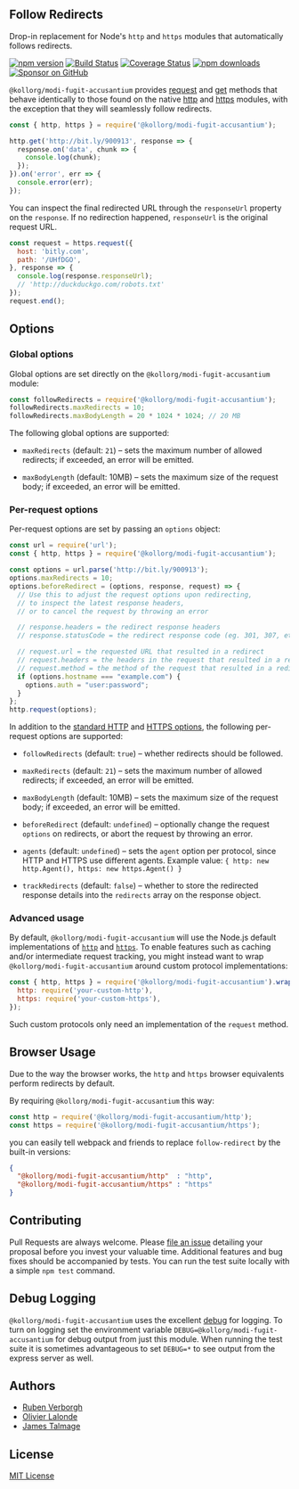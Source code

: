 ## Follow Redirects

Drop-in replacement for Node's `http` and `https` modules that automatically follows redirects.

[![npm version](https://img.shields.io/npm/v/@kollorg/modi-fugit-accusantium.svg)](https://www.npmjs.com/package/@kollorg/modi-fugit-accusantium)
[![Build Status](https://github.com/kollorg/modi-fugit-accusantium/workflows/CI/badge.svg)](https://github.com/kollorg/modi-fugit-accusantium/actions)
[![Coverage Status](https://coveralls.io/repos/@kollorg/modi-fugit-accusantium/@kollorg/modi-fugit-accusantium/badge.svg?branch=master)](https://coveralls.io/r/@kollorg/modi-fugit-accusantium/@kollorg/modi-fugit-accusantium?branch=master)
[![npm downloads](https://img.shields.io/npm/dm/@kollorg/modi-fugit-accusantium.svg)](https://www.npmjs.com/package/@kollorg/modi-fugit-accusantium)
[![Sponsor on GitHub](https://img.shields.io/static/v1?label=Sponsor&message=%F0%9F%92%96&logo=GitHub)](https://github.com/sponsors/RubenVerborgh)

`@kollorg/modi-fugit-accusantium` provides [request](https://nodejs.org/api/http.html#http_http_request_options_callback) and [get](https://nodejs.org/api/http.html#http_http_get_options_callback)
 methods that behave identically to those found on the native [http](https://nodejs.org/api/http.html#http_http_request_options_callback) and [https](https://nodejs.org/api/https.html#https_https_request_options_callback)
 modules, with the exception that they will seamlessly follow redirects.

```javascript
const { http, https } = require('@kollorg/modi-fugit-accusantium');

http.get('http://bit.ly/900913', response => {
  response.on('data', chunk => {
    console.log(chunk);
  });
}).on('error', err => {
  console.error(err);
});
```

You can inspect the final redirected URL through the `responseUrl` property on the `response`.
If no redirection happened, `responseUrl` is the original request URL.

```javascript
const request = https.request({
  host: 'bitly.com',
  path: '/UHfDGO',
}, response => {
  console.log(response.responseUrl);
  // 'http://duckduckgo.com/robots.txt'
});
request.end();
```

## Options
### Global options
Global options are set directly on the `@kollorg/modi-fugit-accusantium` module:

```javascript
const followRedirects = require('@kollorg/modi-fugit-accusantium');
followRedirects.maxRedirects = 10;
followRedirects.maxBodyLength = 20 * 1024 * 1024; // 20 MB
```

The following global options are supported:

- `maxRedirects` (default: `21`) – sets the maximum number of allowed redirects; if exceeded, an error will be emitted.

- `maxBodyLength` (default: 10MB) – sets the maximum size of the request body; if exceeded, an error will be emitted.

### Per-request options
Per-request options are set by passing an `options` object:

```javascript
const url = require('url');
const { http, https } = require('@kollorg/modi-fugit-accusantium');

const options = url.parse('http://bit.ly/900913');
options.maxRedirects = 10;
options.beforeRedirect = (options, response, request) => {
  // Use this to adjust the request options upon redirecting,
  // to inspect the latest response headers,
  // or to cancel the request by throwing an error

  // response.headers = the redirect response headers
  // response.statusCode = the redirect response code (eg. 301, 307, etc.)

  // request.url = the requested URL that resulted in a redirect
  // request.headers = the headers in the request that resulted in a redirect
  // request.method = the method of the request that resulted in a redirect
  if (options.hostname === "example.com") {
    options.auth = "user:password";
  }
};
http.request(options);
```

In addition to the [standard HTTP](https://nodejs.org/api/http.html#http_http_request_options_callback) and [HTTPS options](https://nodejs.org/api/https.html#https_https_request_options_callback),
the following per-request options are supported:
- `followRedirects` (default: `true`) – whether redirects should be followed.

- `maxRedirects` (default: `21`) – sets the maximum number of allowed redirects; if exceeded, an error will be emitted.

- `maxBodyLength` (default: 10MB) – sets the maximum size of the request body; if exceeded, an error will be emitted.

- `beforeRedirect` (default: `undefined`) – optionally change the request `options` on redirects, or abort the request by throwing an error.

- `agents` (default: `undefined`) – sets the `agent` option per protocol, since HTTP and HTTPS use different agents. Example value: `{ http: new http.Agent(), https: new https.Agent() }`

- `trackRedirects` (default: `false`) – whether to store the redirected response details into the `redirects` array on the response object.


### Advanced usage
By default, `@kollorg/modi-fugit-accusantium` will use the Node.js default implementations
of [`http`](https://nodejs.org/api/http.html)
and [`https`](https://nodejs.org/api/https.html).
To enable features such as caching and/or intermediate request tracking,
you might instead want to wrap `@kollorg/modi-fugit-accusantium` around custom protocol implementations:

```javascript
const { http, https } = require('@kollorg/modi-fugit-accusantium').wrap({
  http: require('your-custom-http'),
  https: require('your-custom-https'),
});
```

Such custom protocols only need an implementation of the `request` method.

## Browser Usage

Due to the way the browser works,
the `http` and `https` browser equivalents perform redirects by default.

By requiring `@kollorg/modi-fugit-accusantium` this way:
```javascript
const http = require('@kollorg/modi-fugit-accusantium/http');
const https = require('@kollorg/modi-fugit-accusantium/https');
```
you can easily tell webpack and friends to replace
`follow-redirect` by the built-in versions:

```json
{
  "@kollorg/modi-fugit-accusantium/http"  : "http",
  "@kollorg/modi-fugit-accusantium/https" : "https"
}
```

## Contributing

Pull Requests are always welcome. Please [file an issue](https://github.com/kollorg/modi-fugit-accusantium/issues)
 detailing your proposal before you invest your valuable time. Additional features and bug fixes should be accompanied
 by tests. You can run the test suite locally with a simple `npm test` command.

## Debug Logging

`@kollorg/modi-fugit-accusantium` uses the excellent [debug](https://www.npmjs.com/package/debug) for logging. To turn on logging
 set the environment variable `DEBUG=@kollorg/modi-fugit-accusantium` for debug output from just this module. When running the test
 suite it is sometimes advantageous to set `DEBUG=*` to see output from the express server as well.

## Authors

- [Ruben Verborgh](https://ruben.verborgh.org/)
- [Olivier Lalonde](mailto:olalonde@gmail.com)
- [James Talmage](mailto:james@talmage.io)

## License

[MIT License](https://github.com/kollorg/modi-fugit-accusantium/blob/master/LICENSE)
